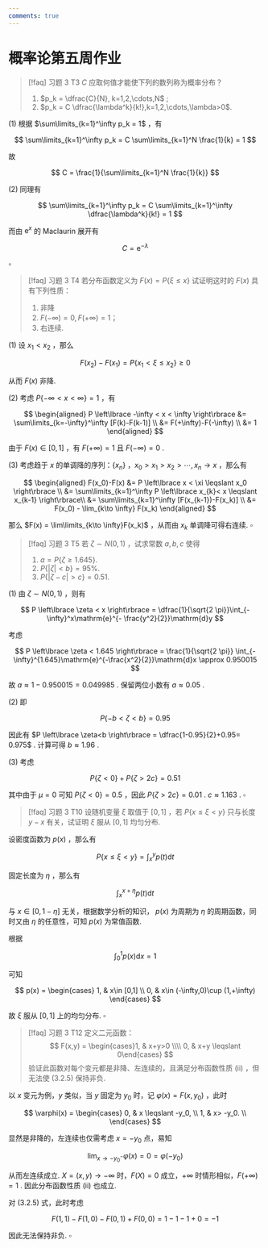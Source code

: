 ```yaml
---
comments: true
---
```

# 概率论第五周作业

>[!faq] 习题 3 T3
>$C$ 应取何值才能使下列的数列称为概率分布？
>1. $p_k = \dfrac{C}{N}, k=1,2,\cdots,N$ ;
>2. $p_k = C \dfrac{\lambda^k}{k!},k=1,2,\cdots,\lambda>0$.

(1) 根据 $\sum\limits_{k=1}^\infty p_k = 1$ ，有

$$
\sum\limits_{k=1}^\infty p_k = C \sum\limits_{k=1}^N \frac{1}{k} = 1
$$

故

$$
C = \frac{1}{\sum\limits_{k=1}^N \frac{1}{k}}
$$

(2) 同理有

$$
\sum\limits_{k=1}^\infty p_k = C \sum\limits_{k=1}^\infty \dfrac{\lambda^k}{k!} = 1
$$

而由 $\mathrm{e}^x$ 的 Maclaurin 展开有

$$
C = \mathrm{e}^{-\lambda}
$$

$\square$

>[!faq] 习题 3 T4
>若分布函数定义为 $F(x)= P \left\lbrace \xi \leqslant x \right\rbrace$ 试证明这时的 $F(x)$ 具有下列性质：
>1. 非降
>2. $F(- \infty) = 0, F(+\infty) =1$；
>3. 右连续.

(1) 设 $x_1 < x_2$ ，那么

$$
F(x_2)-F(x_1) = P \left\lbrace x_1<\xi \leqslant x_2 \right\rbrace \geqslant 0
$$

从而 $F(x)$ 非降.

(2) 考虑 $P \left\lbrace -\infty < x < \infty \right\rbrace=1$ ，有

$$
\begin{aligned}
P \left\lbrace -\infty < x < \infty \right\rbrace &= \sum\limits_{k=-\infty}^\infty [F(k)-F(k-1)] \\
&= F(+\infty)-F(-\infty) \\
&= 1
\end{aligned}
$$

由于 $F(x)\in [0,1]$ ，有 $F(+\infty) = 1$ 且 $F(-\infty)=0$ . 

(3) 考虑趋于 $x$ 的单调降的序列：$\left\lbrace x_n \right\rbrace$ ，$x_0 > x_1> x_2 > \cdots, x_n \to x$ ，那么有

$$
\begin{aligned}
F(x_0)-F(x) &= P \left\lbrace x < \xi \leqslant x_0 \right\rbrace \\
&= \sum\limits_{k=1}^\infty P \left\lbrace x_{k}< x \leqslant x_{k-1} \right\rbrace\\
&= \sum\limits_{k=1}^\infty [F(x_{k-1})-F(x_k)] \\
&= F(x_0) - \lim_{k\to \infty} F(x_k)
\end{aligned}
$$

那么 $F(x) = \lim\limits_{k\to \infty}F(x_k)$ ，从而由 $x_k$ 单调降可得右连续. $\square$


>[!faq] 习题 3 T5
>若 $\zeta\sim N(0,1)$ ，试求常数 $a,b,c$ 使得
>1. $a=P \left\lbrace \zeta \geqslant 1.645 \right\rbrace$.
>2. $P \left\lbrace |\zeta|<b \right\rbrace = 95\%$.
>3. $P \left\lbrace |\zeta-c| >c \right\rbrace=0.51$.

(1) 由 $\zeta \sim N(0,1)$ ，则有

$$
P \left\lbrace \zeta < x \right\rbrace = \dfrac{1}{\sqrt{2 \pi}}\int_{-\infty}^x\mathrm{e}^{- \frac{y^2}{2}}\mathrm{d}y
$$

考虑

$$
P \left\lbrace \zeta < 1.645 \right\rbrace = \frac{1}{\sqrt{2 \pi}} \int_{-\infty}^{1.645}\mathrm{e}^{-\frac{x^2}{2}}\mathrm{d}x \approx 0.950015
$$

故 $a\approx 1-0.950015 = 0.049985$ . 保留两位小数有 $a\approx 0.05$ .

(2) 即

$$
P \left\lbrace -b<\zeta < b \right\rbrace = 0.95
$$

因此有 $P \left\lbrace \zeta<b \right\rbrace = \dfrac{1-0.95}{2}+0.95= 0.975$ .  计算可得 $b \approx 1.96$ .

(3) 考虑

$$
P \left\lbrace \zeta < 0 \right\rbrace+ P \left\lbrace  \zeta> 2c \right\rbrace = 0.51
$$

其中由于 $\mu =0$ 可知 $P \left\lbrace \zeta<0 \right\rbrace = 0.5$ ，因此 $P \left\lbrace \zeta>2c \right\rbrace = 0.01$ . $c\approx 1.163$ . $\square$


>[!faq] 习题 3 T10
>设随机变量 $\xi$ 取值于 $[0,1]$ ，若 $P \left\lbrace x \leqslant \xi < y \right\rbrace$  只与长度 $y-x$ 有关，试证明 $\xi$ 服从 $[0,1]$ 均匀分布.

设密度函数为 $p(x)$ ，那么有

$$
P \left\lbrace x \leqslant \xi < y \right\rbrace = \int_x^y p(t)\mathrm{d}t
$$

固定长度为 $\eta$ ，那么有

$$
\int_x^{x+\eta} p(t) \mathrm{d} t
$$

与 $x\in [0,1-\eta]$ 无关，根据数学分析的知识， $p(x)$ 为周期为 $\eta$ 的周期函数，同时又由 $\eta$ 的任意性，可知 $p(x)$ 为常值函数.

根据

$$
\int_0^1 p(x) \mathrm{d} x = 1
$$

可知 

$$
p(x) = 
\begin{cases}
1, & x\in [0,1] \\
0, & x\in (-\infty,0)\cup (1,+\infty)
\end{cases}
$$

故 $\xi$ 服从 $[0,1]$ 上的均匀分布. $\square$


>[!faq] 习题 3 T12
>定义二元函数：
>$$ F(x,y) = \begin{cases}1, & x+y>0 \\\\ 0, & x+y \leqslant 0\end{cases} $$
>验证此函数对每个变元都是非降、左连续的，且满足分布函数性质 (ii) ，但无法使 (3.2.5) 保持非负.

以 $x$ 变元为例，$y$ 类似，当 $y$ 固定为 $y_0$ 时，记 $\varphi(x) = F(x,y_0)$ ，此时

$$
\varphi(x) = 
\begin{cases}
0, & x \leqslant -y_0,  \\
1, & x> -y_0. \\
\end{cases}
$$

显然是非降的，左连续也仅需考虑 $x=-y_0$ 点，易知

$$
\lim_{x\to -y_0^-} \varphi(x) = 0 =\varphi(-y_0)  
$$

从而左连续成立. $X=(x,y)\to -\infty$ 时，$F(X)=0$ 成立，$+\infty$ 时情形相似，$F(+\infty)=1$ . 因此分布函数性质 (ii) 也成立.

对 (3.2.5) 式，此时考虑 

$$
F(1,1)-F(1,0)-F(0,1)+F(0,0) = 1-1-1+0 = -1
$$

因此无法保持非负. $\square$

